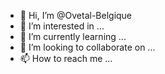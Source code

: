 - 👋 Hi, I’m @Ovetal-Belgique
- 👀 I’m interested in ...
- 🌱 I’m currently learning ...
- 💞️ I’m looking to collaborate on ...
- 📫 How to reach me ...

<!---
Ovetal-Belgique/Ovetal-Belgique is a ✨ special ✨ repository because its `README.md` (this file) appears on your GitHub profile.
You can click the Preview link to take a look at your changes.
--->
